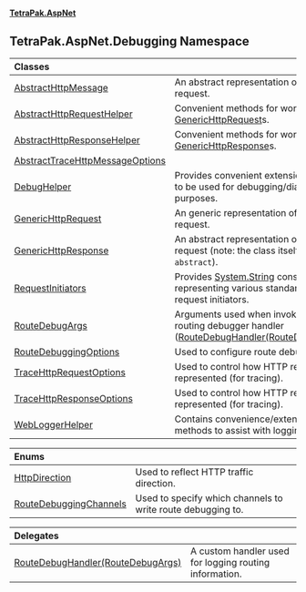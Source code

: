 #### [TetraPak.AspNet](index.md 'index')
## TetraPak.AspNet.Debugging Namespace

| Classes | |
| :--- | :--- |
| [AbstractHttpMessage](TetraPak_AspNet_Debugging_AbstractHttpMessage.md 'TetraPak.AspNet.Debugging.AbstractHttpMessage') | An abstract representation of a HTTP request.<br/> |
| [AbstractHttpRequestHelper](TetraPak_AspNet_Debugging_AbstractHttpRequestHelper.md 'TetraPak.AspNet.Debugging.AbstractHttpRequestHelper') | Convenient methods for working with [GenericHttpRequest](TetraPak_AspNet_Debugging_GenericHttpRequest.md 'TetraPak.AspNet.Debugging.GenericHttpRequest')s.<br/> |
| [AbstractHttpResponseHelper](TetraPak_AspNet_Debugging_AbstractHttpResponseHelper.md 'TetraPak.AspNet.Debugging.AbstractHttpResponseHelper') | Convenient methods for working with [GenericHttpResponse](TetraPak_AspNet_Debugging_GenericHttpResponse.md 'TetraPak.AspNet.Debugging.GenericHttpResponse')s.<br/> |
| [AbstractTraceHttpMessageOptions](TetraPak_AspNet_Debugging_AbstractTraceHttpMessageOptions.md 'TetraPak.AspNet.Debugging.AbstractTraceHttpMessageOptions') |  |
| [DebugHelper](TetraPak_AspNet_Debugging_DebugHelper.md 'TetraPak.AspNet.Debugging.DebugHelper') | Provides convenient extension methods to be used for debugging/diagnostics purposes.<br/> |
| [GenericHttpRequest](TetraPak_AspNet_Debugging_GenericHttpRequest.md 'TetraPak.AspNet.Debugging.GenericHttpRequest') | An generic representation of a HTTP request.<br/> |
| [GenericHttpResponse](TetraPak_AspNet_Debugging_GenericHttpResponse.md 'TetraPak.AspNet.Debugging.GenericHttpResponse') | An abstract representation of a HTTP request (note: the class itself is not `abstract`).<br/> |
| [RequestInitiators](TetraPak_AspNet_Debugging_RequestInitiators.md 'TetraPak.AspNet.Debugging.RequestInitiators') | Provides [System.String](https://docs.microsoft.com/en-us/dotnet/api/System.String 'System.String') constants representing various standardised request initiators.<br/> |
| [RouteDebugArgs](TetraPak_AspNet_Debugging_RouteDebugArgs.md 'TetraPak.AspNet.Debugging.RouteDebugArgs') | Arguments used when invoking a custom routing debugger handler ([RouteDebugHandler(RouteDebugArgs)](TetraPak_AspNet_Debugging_RouteDebugHandler(TetraPak_AspNet_Debugging_RouteDebugArgs).md 'TetraPak.AspNet.Debugging.RouteDebugHandler(TetraPak.AspNet.Debugging.RouteDebugArgs)')).<br/> |
| [RouteDebuggingOptions](TetraPak_AspNet_Debugging_RouteDebuggingOptions.md 'TetraPak.AspNet.Debugging.RouteDebuggingOptions') | Used to configure route debugging.<br/> |
| [TraceHttpRequestOptions](TetraPak_AspNet_Debugging_TraceHttpRequestOptions.md 'TetraPak.AspNet.Debugging.TraceHttpRequestOptions') | Used to control how HTTP request gets represented (for tracing).<br/> |
| [TraceHttpResponseOptions](TetraPak_AspNet_Debugging_TraceHttpResponseOptions.md 'TetraPak.AspNet.Debugging.TraceHttpResponseOptions') | Used to control how HTTP response gets represented (for tracing).<br/> |
| [WebLoggerHelper](TetraPak_AspNet_Debugging_WebLoggerHelper.md 'TetraPak.AspNet.Debugging.WebLoggerHelper') | Contains convenience/extension methods to assist with logging. <br/> |

| Enums | |
| :--- | :--- |
| [HttpDirection](TetraPak_AspNet_Debugging_HttpDirection.md 'TetraPak.AspNet.Debugging.HttpDirection') | Used to reflect HTTP traffic direction.<br/> |
| [RouteDebuggingChannels](TetraPak_AspNet_Debugging_RouteDebuggingChannels.md 'TetraPak.AspNet.Debugging.RouteDebuggingChannels') | Used to specify which channels to write route debugging to.<br/> |

| Delegates | |
| :--- | :--- |
| [RouteDebugHandler(RouteDebugArgs)](TetraPak_AspNet_Debugging_RouteDebugHandler(TetraPak_AspNet_Debugging_RouteDebugArgs).md 'TetraPak.AspNet.Debugging.RouteDebugHandler(TetraPak.AspNet.Debugging.RouteDebugArgs)') | A custom handler used for logging routing information. <br/> |
